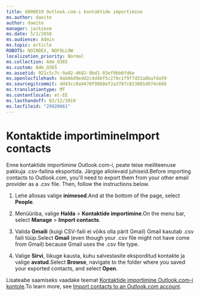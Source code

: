 ```yaml
---
title: 8000019 Outlook.com-i kontaktide importimine
ms.author: daeite
author: daeite
manager: jackiesm
ms.date: 5/1/2018
ms.audience: Admin
ms.topic: article
ROBOTS: NOINDEX, NOFOLLOW
localization_priority: Normal
ms.collection: Adm_O365
ms.custom: Adm_O365
ms.assetid: 921c5c7c-9a02-4682-9bd1-03ef9bb0fd6e
ms.openlocfilehash: 0ab66d9edd2c4d4bf5c278c1f9f7d31a8bafda59
ms.sourcegitcommit: dd43cc0a9470f98b8ef2a3787c823801d674c666
ms.translationtype: MT
ms.contentlocale: et-EE
ms.lasthandoff: 02/12/2019
ms.locfileid: "29920661"
---
```

# <a name="import-contacts"></a><span data-ttu-id="e6aa0-102">Kontaktide importimine</span><span class="sxs-lookup"><span data-stu-id="e6aa0-102">Import contacts</span></span>

<span data-ttu-id="e6aa0-p101">Enne kontaktide importimine Outlook.com-i, peate teise meiliteenuse pakkuja .csv-failina eksportida. Järgige allolevaid juhiseid.</span><span class="sxs-lookup"><span data-stu-id="e6aa0-p101">Before importing contacts to Outlook.com, you'll need to export them from your other email provider as a .csv file. Then, follow the instructions below.</span></span>
  
1. <span data-ttu-id="e6aa0-105">Lehe allosas valige **inimesed**.</span><span class="sxs-lookup"><span data-stu-id="e6aa0-105">And at the bottom of the page, select **People**.</span></span> 
    
2. <span data-ttu-id="e6aa0-106">Menüüriba, valige **Halda** \> **Kontaktide importimine**.</span><span class="sxs-lookup"><span data-stu-id="e6aa0-106">On the menu bar, select **Manage** \> **Import contacts**.</span></span> 
    
3. <span data-ttu-id="e6aa0-107">Valida **Gmaili** (kuigi CSV-faili ei võiks olla pärit Gmail) Gmail kasutab .csv faili tüüp.</span><span class="sxs-lookup"><span data-stu-id="e6aa0-107">Select **Gmail** (even though your .csv file might not have come from Gmail) because Gmail uses the .csv file type.</span></span> 
    
4. <span data-ttu-id="e6aa0-108">Valige **Sirvi**, liikuge kausta, kuhu salvestasite eksporditud kontakte ja valige **avatud**.</span><span class="sxs-lookup"><span data-stu-id="e6aa0-108">Select **Browse**, navigate to the folder where you saved your exported contacts, and select **Open**.</span></span> 
    
<span data-ttu-id="e6aa0-109">Lisateabe saamiseks vaadake teemat [Kontaktide importimine Outlook.com-i kontole](https://go.microsoft.com/fwlink/p/?linkid=873136).</span><span class="sxs-lookup"><span data-stu-id="e6aa0-109">To learn more, see [Import contacts to an Outlook.com account](https://go.microsoft.com/fwlink/p/?linkid=873136).</span></span>
  

